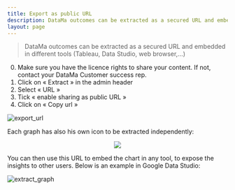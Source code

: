 ```yaml
---
title: Export as public URL
description: DataMa outcomes can be extracted as a secured URL and embedded in different tools (Tableau, Data Studio, web browser,…)
layout: page
---
```


> DataMa outcomes can be extracted as a secured URL and embedded in different tools (Tableau, Data Studio, web browser,…)

0. Make sure you have the licence rights to share your content. If not, contact your DataMa Customer success rep.
1. Click on « Extract » in the admin header
2. Select « URL »
3. Tick « enable sharing as public URL »
3. Click on « Copy url »

![export_url]({{site.url}}{{site.baseurl}}/core_app/header/export_results/images/export_url.gif)

Each graph has also his own icon to be extracted independently:

<center><img src="{{site.url}}{{site.baseurl}}/core_app/header/export_results/images/share_graph.png"/></center>

You can then use this URL to embed the chart in any tool, to expose the insights to other users.
Below is an example in Google Data Studio:

![extract_graph]({{site.url}}{{site.baseurl}}/core_app/header/export_results/images/ShareSimpleApp-Compare_GIF2.gif)
